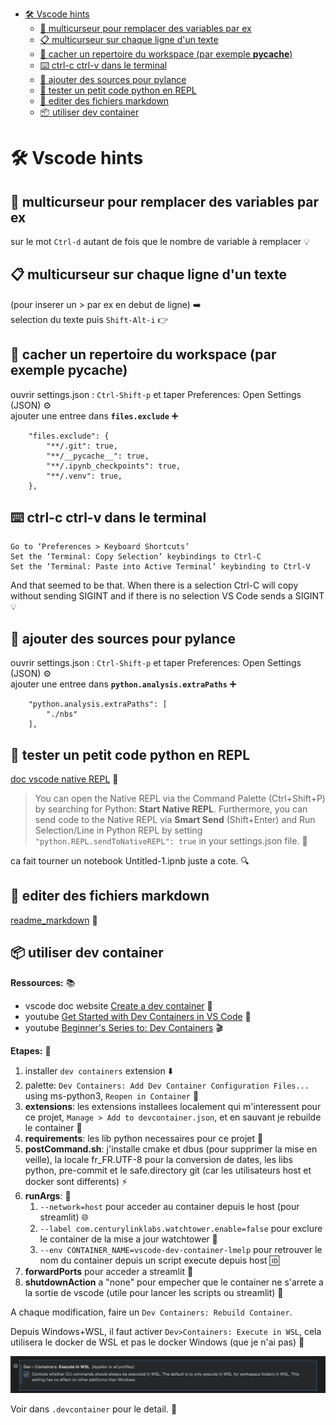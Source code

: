 - [🛠️ Vscode hints](#️-vscode-hints)
  - [🔄 multicurseur pour remplacer des variables par ex](#-multicurseur-pour-remplacer-des-variables-par-ex)
  - [📋 multicurseur sur chaque ligne d'un texte](#-multicurseur-sur-chaque-ligne-dun-texte)
  - [🙈 cacher un repertoire du workspace (par exemple __pycache__)](#-cacher-un-repertoire-du-workspace-par-exemple-pycache)
  - [⌨️ ctrl-c ctrl-v dans le terminal](#️-ctrl-c-ctrl-v-dans-le-terminal)
  - [🔌 ajouter des sources pour pylance](#-ajouter-des-sources-pour-pylance)
  - [🐍 tester un petit code python en REPL](#-tester-un-petit-code-python-en-repl)
  - [📝 editer des fichiers markdown](#-editer-des-fichiers-markdown)
  - [📦 utiliser dev container](#-utiliser-dev-container)


# 🛠️ Vscode hints

## 🔄 multicurseur pour remplacer des variables par ex
sur le mot `Ctrl-d` autant de fois que le nombre de variable à remplacer 💡

## 📋 multicurseur sur chaque ligne d'un texte
(pour inserer un > par ex en debut de ligne) ➡️  
selection du texte puis `Shift-Alt-i` 👉

## 🙈 cacher un repertoire du workspace (par exemple __pycache__)
ouvrir settings.json : `Ctrl-Shift-p` et taper Preferences: Open Settings (JSON) ⚙️  
ajouter une entree dans __`files.exclude`__ ➕

```
    "files.exclude": {
        "**/.git": true,
        "**/__pycache__": true,
        "**/.ipynb_checkpoints": true,
        "**/.venv": true,
    },
```

## ⌨️ ctrl-c ctrl-v dans le terminal
    Go to ‘Preferences > Keyboard Shortcuts’
    Set the ‘Terminal: Copy Selection’ keybindings to Ctrl-C
    Set the ‘Terminal: Paste into Active Terminal’ keybinding to Ctrl-V

And that seemed to be that. When there is a selection Ctrl-C will copy without sending SIGINT and if there is no selection VS Code sends a SIGINT 💡

## 🔌 ajouter des sources pour pylance
ouvrir settings.json : `Ctrl-Shift-p` et taper Preferences: Open Settings (JSON) ⚙️  
ajouter une entree dans __`python.analysis.extraPaths`__ ➕

```
    "python.analysis.extraPaths": [
        "./nbs"
    ],
```

## 🐍 tester un petit code python en REPL

[doc vscode native REPL](https://code.visualstudio.com/docs/python/run#_native-repl) 🔗  

> You can open the Native REPL via the Command Palette (Ctrl+Shift+P) by searching for Python: **Start Native REPL**. Furthermore, you can send code to the Native REPL via **Smart Send** (Shift+Enter) and Run Selection/Line in Python REPL by setting `"python.REPL.sendToNativeREPL": true` in your settings.json file. 🚀  

ca fait tourner un notebook Untitled-1.ipnb juste a cote. 🔍

## 📝 editer des fichiers markdown
[readme_markdown](readme_markdown.md) 📄

## 📦 utiliser dev container

**Ressources:** 📚

- vscode doc website [Create a dev container](https://code.visualstudio.com/docs/devcontainers/create-dev-container) 📖
- youtube [Get Started with Dev Containers in VS Code](https://www.youtube.com/watch?v=b1RavPr_878&t=169s) 🎥
- youtube [Beginner's Series to: Dev Containers](https://www.youtube.com/playlist?list=PLj6YeMhvp2S5G_X6ZyMc8gfXPMFPg3O31) 🎬

**Etapes:** 📝

1. installer `dev containers` extension ⬇️
2. palette: `Dev Containers: Add Dev Container Configuration Files...` using ms-python3, `Reopen in Container` 🎨
3. **extensions**: les extensions installees localement qui m'interessent pour ce projet, `Manage > Add to devcontainer.json`, et en sauvant je rebuilde le container 🔧
4. **requirements**: les lib python necessaires pour ce projet 📌
5. **postCommand.sh**: j'installe cmake et dbus (pour supprimer la mise en veille), la locale fr_FR.UTF-8 pour la conversion de dates, les libs python, pre-commit et le safe.directory git (car les utilisateurs host et docker sont differents) ⚡
6. **runArgs**: 🚀  
   1. `--network=host` pour acceder au container depuis le host (pour streamlit) 🌐  
   2. `--label com.centurylinklabs.watchtower.enable=false` pour exclure le container de la mise a jour watchtower 🚫  
   3. `--env CONTAINER_NAME=vscode-dev-container-lmelp` pour retrouver le nom du container depuis un script execute depuis host 🆔
7. **forwardPorts** pour acceder a streamlit 🔀
8. **shutdownAction** a "none" pour empecher que le container ne s'arrete a la sortie de vscode (utile pour lancer les scripts ou streamlit) 🛑

A chaque modification, faire un `Dev Containers: Rebuild Container`. 

Depuis Windows+WSL, il faut activer `Dev>Containers: Execute in WSL`, cela utilisera le docker de WSL et pas le docker Windows (que je n'ai pas) 🐳

![](img/devcontainer-execute_in_wsl.png)

Voir dans `.devcontainer` pour le detail. 📂
